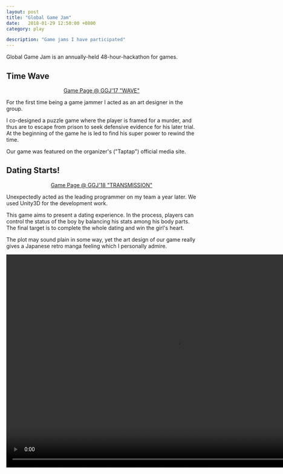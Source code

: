 ```yaml
---
layout: post
title: "Global Game Jam"
date:   2018-01-29 12:50:00 +0800
category: play

description: "Game jams I have participated"
---
```


Global Game Jam is an annually-held 48-hour-hackathon for games.

<h2>Time Wave</h2>

<center><a href="https://globalgamejam.org/2017/games/%E6%97%B6%E9%97%B4%E6%B3%A2" class="button button-pill button-tiny button-highlight">Game Page @ GGJ'17 "WAVE"</a></center>

For the first time being a game jammer I acted as an art designer in the group.

I co-designed a puzzle game where the player is framed for a murder, and thus are to escape from prison to seek defensive evidence for his later trial. At the beginning of the game he is led to find his super power to rewind the time.

Our game was featured on the organizer's ("Taptap") official media site.

<h2>Dating Starts!</h2>

<center><a href="https://globalgamejam.org/2018/games/dating-starts" class="button button-pill button-tiny button-highlight">Game Page @ GGJ'18 "TRANSMISSION"</a></center>

Unexpectedly acted as the leading programmer on my team a year later. We used Unity3D for the development work.

This game aims to present a dating experience. In the process, players can control the status of the boy by balancing his stats among his body parts. The final target is to complete the whole dating and win the girl's heart.

The plot may sound plain in some way, yet the art design of our game really gives a Japanese retro manga feeling which I personally admire.

<div>
<video width="900" height="563" controls="controls">
  <source src="/assets/videos/ggj_group16.mp4" type="video/mp4">
</video>
</div>

